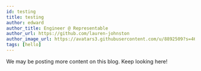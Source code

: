 ```yaml
---
id: testing
title: testing
author: edward
author_title: Engineer @ Representable
author_url: https://github.com/lauren-johnston
author_image_url: https://avatars3.githubusercontent.com/u/8892509?s=460&u=710a92147d93378daa9ef1435ca242ab38909f28&v=4
tags: [hello]
---
```


We may be posting more content on this blog. Keep looking here!
